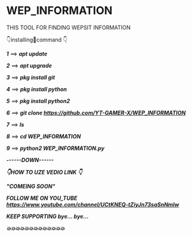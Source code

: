 # WEP_INFORMATION
THIS TOOL FOR FINDING WEPSIT INFORMATION



👇installing🤞command 👇

_____1_____ ==> _____apt update_____

_____2_____ ==> _____apt upgrade_____

_____3_____ ==> _____pkg install git_____

_____4_____ ==> _____pkg install python_____

_____5_____ ==> _____pkg install python2_____

_____6_____ ==> _____git clone https://github.com/YT-GAMER-X/WEP_INFORMATION_____

_____7_____ ==> _____ls_____

_____8_____ ==> _____cd WEP_INFORMATION_____

_____9_____ ==> _____python2 WEP_INFORMATION.py_____

_____------DOWN------_____

_____👇HOW TO UZE VEDIO LINK 👇_____

_____"COMEING SOON"_____

_____FOLLOW ME ON YOU_TUBE_____
_____https://www.youtube.com/channel/UCtKNEQ-tZiyJn73saSnNmlw_____

_____KEEP SUPPORTING bye... bye..._____

_____💥💥💥💥💥💥💥💥💥💥💥💥💥_____
